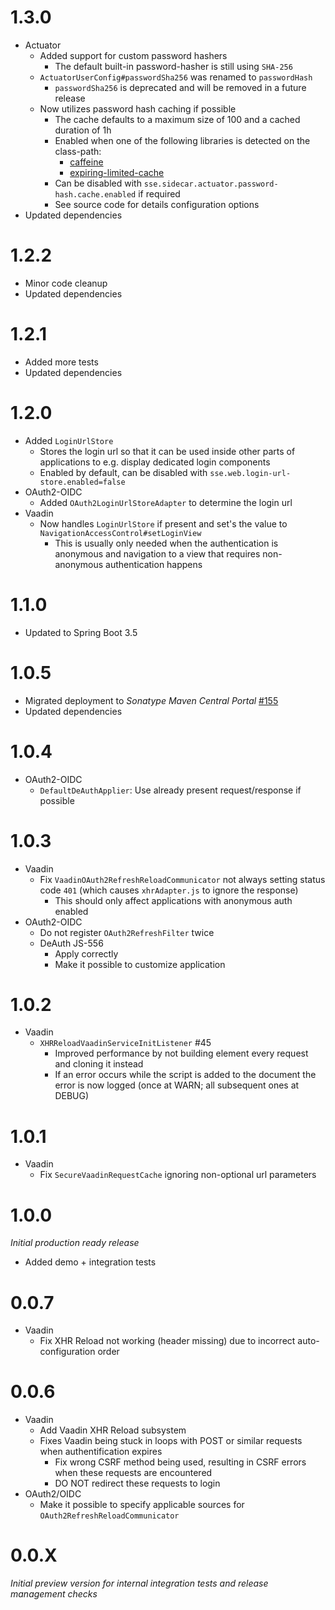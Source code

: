 # 1.3.0
* Actuator
  * Added support for custom password hashers
    * The default built-in password-hasher is still using `SHA-256`
  * `ActuatorUserConfig#passwordSha256` was renamed to `passwordHash`
    * `passwordSha256` is deprecated and will be removed in a future release
  * Now utilizes password hash caching if possible
    * The cache defaults to a maximum size of 100 and a cached duration of 1h
    * Enabled when one of the following libraries is detected on the class-path:
      * [caffeine](https://github.com/ben-manes/caffeine) 
      * [expiring-limited-cache](https://github.com/xdev-software/expiring-limited-cache)
    * Can be disabled with `sse.sidecar.actuator.password-hash.cache.enabled` if required
    * See source code for details configuration options
* Updated dependencies

# 1.2.2
* Minor code cleanup
* Updated dependencies

# 1.2.1
* Added more tests
* Updated dependencies

# 1.2.0
* Added ``LoginUrlStore``
    * Stores the login url so that it can be used inside other parts of applications to e.g. display dedicated login components
    * Enabled by default, can be disabled with ``sse.web.login-url-store.enabled=false``
* OAuth2-OIDC
    * Added ``OAuth2LoginUrlStoreAdapter`` to determine the login url
* Vaadin
    * Now handles ``LoginUrlStore`` if present and set's the value to ``NavigationAccessControl#setLoginView``
        * This is usually only needed when the authentication is anonymous and navigation to a view that requires non-anonymous authentication happens

# 1.1.0
* Updated to Spring Boot 3.5

# 1.0.5
* Migrated deployment to _Sonatype Maven Central Portal_ [#155](https://github.com/xdev-software/standard-maven-template/issues/155)
* Updated dependencies

# 1.0.4
* OAuth2-OIDC
    * ``DefaultDeAuthApplier``: Use already present request/response if possible

# 1.0.3
* Vaadin
    * Fix ``VaadinOAuth2RefreshReloadCommunicator`` not always setting status code ``401`` (which causes ``xhrAdapter.js`` to ignore the response)
        * This should only affect applications with anonymous auth enabled
* OAuth2-OIDC
    * Do not register ``OAuth2RefreshFilter`` twice
    * DeAuth JS-556
        * Apply correctly
        * Make it possible to customize application

# 1.0.2
* Vaadin
    * ``XHRReloadVaadinServiceInitListener`` #45
        * Improved performance by not building element every request and cloning it instead
        * If an error occurs while the script is added to the document the error is now logged (once at WARN; all subsequent ones at DEBUG)

# 1.0.1
* Vaadin
    * Fix ``SecureVaadinRequestCache`` ignoring non-optional url parameters

# 1.0.0
_Initial production ready release_

* Added demo + integration tests

# 0.0.7
* Vaadin
    * Fix XHR Reload not working (header missing) due to incorrect auto-configuration order

# 0.0.6
* Vaadin
    * Add Vaadin XHR Reload subsystem
    * Fixes Vaadin being stuck in loops with POST or similar requests when authentification expires
        * Fix wrong CSRF method being used, resulting in CSRF errors when these requests are encountered
        * DO NOT redirect these requests to login
* OAuth2/OIDC
    * Make it possible to specify applicable sources for ``OAuth2RefreshReloadCommunicator`` 

# 0.0.X

_Initial preview version for internal integration tests and release management checks_
